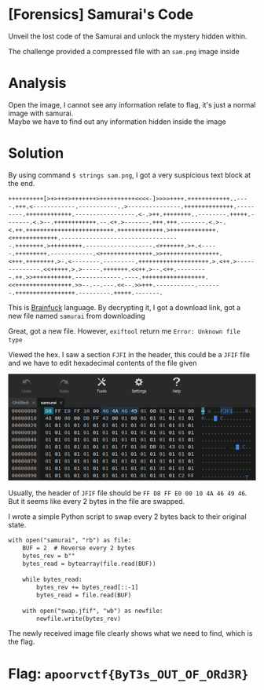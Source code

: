 # [Forensics] Samurai's Code

Unveil the lost code of the Samurai and unlock the mystery hidden within.

The challenge provided a compressed file with an `sam.png` image inside

# Analysis

Open the image, I cannot see any information relate to flag, it's just a normal image with samurai.  
Maybe we have to find out any information hidden inside the image

# Solution

By using command `$ strings sam.png`, I got a very suspicious text block at the end.

```
++++++++++[>+>+++>+++++++>++++++++++<<<<-]>>>>++++.++++++++++++..----.+++.<------------.-----------..>---------------.++++++++++++++.---------.+++++++++++++.-----------------.<-.>++.++++++++..--------.+++++.-------.<.>--.++++++++++++.--.<+.>-------.+++.+++.-------.<.>-.<.++.+++++++++++++++++++++++++.+++++++++++++.>+++++++++++++.<+++++++++++++.----------------------------------.++++++++.>+++++++++.-------------------.<+++++++.>+.<-----.+++++++++.------------.<+++++++++++++++.>>++++++++++++++++.<+++.++++++++.>-.<--------.---------.++++++++++++++++++++.>.<++.>--------------.<<+++++.>.>-----.+++++++.<<++.>--.<++.---------.++.>>+++++++++++.-------------.----.++++++++++++++++++.<<++++++++++++++++.>>--.--.---.<<--.>>+++.-----------.-------.+++++++++++++++++.---------.+++++.-------.
```

This is [Brainfuck](https://md5decrypt.net/en/Brainfuck-translator/) language. By decrypting it, I got a download link, got a new file named `samurai` from downloading

Great, got a new file. However, `exiftool` return me `Error: Unknown file type`

Viewed the hex. I saw a section `FJFI` in the header, this could be a `JFIF` file and we have to edit hexadecimal contents of the file given

![Hex editor show FJFI](image\img3.png)

Usually, the header of `JFIF` file should be `FF D8 FF E0 00 10 4A 46 49 46`. But it seems like every 2 bytes in the file are swapped.

I wrote a simple Python script to swap every 2 bytes back to their original state.

```
with open("samurai", "rb") as file:
    BUF = 2  # Reverse every 2 bytes
    bytes_rev = b""
    bytes_read = bytearray(file.read(BUF))

    while bytes_read:
        bytes_rev += bytes_read[::-1]
        bytes_read = file.read(BUF)

    with open("swap.jfif", "wb") as newfile:
        newfile.write(bytes_rev)
```

The newly received image file clearly shows what we need to find, which is the flag.

# Flag: `apoorvctf{ByT3s_OUT_OF_ORd3R}`